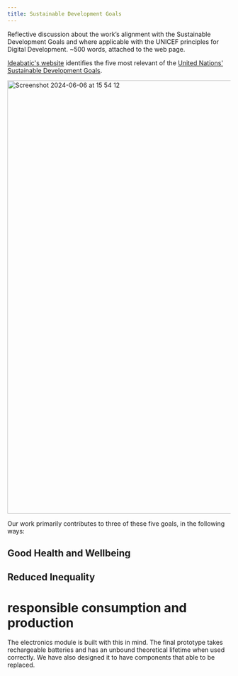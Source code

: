 ```yaml
---
title: Sustainable Development Goals
---
```





Reflective discussion about the work’s alignment with the Sustainable Development Goals and where applicable with the UNICEF principles for Digital Development. ~500 words, attached to the web page.

[Ideabatic's website](https://www.ideabatic.com/) identifies the five most relevant of the [United Nations' Sustainable Development Goals](https://education.nationalgeographic.org/resource/sustainable-development-goals/).  

<img width="978" alt="Screenshot 2024-06-06 at 15 54 12" src="https://github.com/Technology-for-the-Poorest-Billion/2024-ideabatic-beam/assets/98609386/503663c6-329e-45e2-bebf-eaf0806a992b">


Our work primarily contributes to three of these five goals, in the following ways:

## Good Health and Wellbeing


## Reduced Inequality



#  responsible consumption and production

The electronics module is built with this in mind. The final prototype takes rechargeable batteries and has an unbound theoretical lifetime when used correctly. We have also designed it to have components that able to be replaced. 

